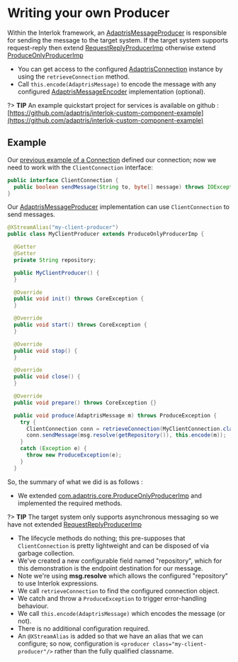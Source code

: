 # Writing your own Producer

Within the Interlok framework, an [AdaptrisMessageProducer][] is responsible for sending the message to the target system. If the target system supports request-reply then extend [RequestReplyProducerImp][] otherwise extend [ProduceOnlyProducerImp][]

- You can get access to the configured [AdaptrisConnection][] instance by using the `retrieveConnection` method.
- Call `this.encode(AdaptrisMessage)` to encode the message with any configured [AdaptrisMessageEncoder][] implementation (optional).

?> **TIP** An example quickstart project for services is available on github : [https://github.com/adaptris/interlok-custom-component-example](https://github.com/adaptris/interlok-custom-component-example)


## Example ##

Our [previous example of a Connection](/pages/developer/developer-connections) defined our connection; now we need to work with the `ClientConnection` interface:

```java
public interface ClientConnection {
  public boolean sendMessage(String to, byte[] message) throws IOException;
}
```


Our [AdaptrisMessageProducer][] implementation can use `ClientConnection` to send messages.


```java
@XStreamAlias("my-client-producer")
public class MyClientProducer extends ProduceOnlyProducerImp {

  @Getter
  @Setter
  private String repository;

  public MyClientProducer() {
  }

  @Override
  public void init() throws CoreException {
  }

  @Override
  public void start() throws CoreException {
  }

  @Override
  public void stop() {
  }

  @Override
  public void close() {
  }

  @Override
  public void prepare() throws CoreException {}

  public void produce(AdaptrisMessage m) throws ProduceException {
    try {
      ClientConnection conn = retrieveConnection(MyClientConnection.class).createConnection();
      conn.sendMessage(msg.resolve(getRepository()), this.encode(m));
    }
    catch (Exception e) {
      throw new ProduceException(e);
    }
  }
```

So, the summary of what we did is as follows :

- We extended [com.adaptris.core.ProduceOnlyProducerImp][ProduceOnlyProducerImp] and implemented the required methods.

?> **TIP** The target system only supports asynchronous messaging so we have not extended [RequestReplyProducerImp][]

- The lifecycle methods do nothing; this pre-supposes that `ClientConnection` is pretty lightweight and can be disposed of via garbage collection.
- We've created a new configurable field named "repository", which for this demonstration is the endpoint destination for our message.
- Note we're using __msg.resolve__ which allows the configured "repository" to use Interlok expressions.
- We call `retrieveConnection` to find the configured connection object.
- We catch and throw a `ProduceException` to trigger error-handling behaviour.
- We call `this.encode(AdaptrisMessage)` which encodes the message (or not).
- There is no additional configuration required.
- An `@XStreamAlias` is added so that we have an alias that we can configure; so now, configuration is `<producer class="my-client-producer"/>` rather than the fully qualified classname.



[AdaptrisMessageProducer]: https://nexus.adaptris.net/nexus/content/sites/javadocs/com/adaptris/interlok-core/3.11-SNAPSHOT/com/adaptris/core/AdaptrisMessageProducer.html
[AdaptrisMessageConsumer]: https://nexus.adaptris.net/nexus/content/sites/javadocs/com/adaptris/interlok-core/3.11-SNAPSHOT/com/adaptris/core/AdaptrisMessageConsumer.html
[AdaptrisConnection]: https://nexus.adaptris.net/nexus/content/sites/javadocs/com/adaptris/interlok-core/3.11-SNAPSHOT/com/adaptris/core/AdaptrisConnection.html
[AdaptrisConnectionImp]: https://nexus.adaptris.net/nexus/content/sites/javadocs/com/adaptris/interlok-core/3.11-SNAPSHOT/com/adaptris/core/AdaptrisConnectionImp.html
[AdaptrisMessageEncoder]: https://nexus.adaptris.net/nexus/content/sites/javadocs/com/adaptris/interlok-core/3.11-SNAPSHOT/com/adaptris/core/AdaptrisMessageEncoder.html
[ProduceOnlyProducerImp]: https://nexus.adaptris.net/nexus/content/sites/javadocs/com/adaptris/interlok-core/3.11-SNAPSHOT/com/adaptris/core/ProduceOnlyProducerImp.html
[RequestReplyProducerImp]: https://nexus.adaptris.net/nexus/content/sites/javadocs/com/adaptris/interlok-core/3.11-SNAPSHOT/com/adaptris/core/RequestReplyProducerImp.html
